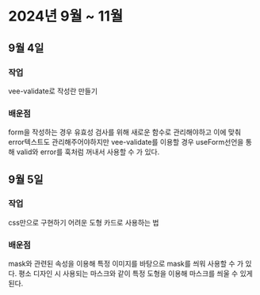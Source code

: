# 2024년 9월 ~ 11월  

## 9월 4일

### 작업  
 vee-validate로 작성란 만들기

### 배운점   
form을 작성하는 경우 유효성 검사를 위해 새로운 함수로 관리해야하고 이에 맞춰 error텍스트도 관리해주어야하지만 vee-validate를 이용할 경우 useForm선언을 통해 valid와 error를 훅처럼 꺼내서 사용할 수 가 있다.

## 9월 5일

### 작업  
 css만으로 구현하기 어려운 도형 카드로 사용하는 법

### 배운점   
mask와 관련된 속성을 이용해 특정 이미지를 바탕으로 mask를 씌워 사용할 수 가 있다. 평소 디자인 시 사용되는 마스크와 같이 특정 도형을 이용해 마스크를 씌울 수 있게 된다.
